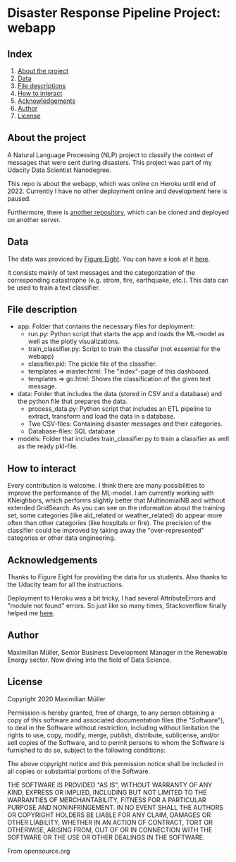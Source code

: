 # Disaster Response Pipeline Project: webapp

## Index

1. [About the project](#about)
2. [Data](#data)
3. [File descriptions](#file-description)
4. [How to interact](#interact)
5. [Acknowledgements](#thx)
6. [Author](#author)
7. [License](#license)


## <a class="anchor" id = "about">About the project</a>
A Natural Language Processing (NLP) project to classify the context of messages that were sent during disasters. This project was part of my Udacity Data Scientist Nanodegree. 

This repo is about the webapp, which was online on Heroku until end of 2022. Currently I have no other deployment online and development here is paused. 

Furthermore, there is [another repository](https://github.com/muellermax/Disaster-Response), which can be cloned and deployed on another server. 


## <a class="anchor" id = "data">Data</a>
The data was proviced by [Figure Eight](https://appen.com/). You can have a look at it [here](https://github.com/muellermax/nlp-disaster-app/tree/main/data). 

It consists mainly of text messages and the categorization of the corresponding catastrophe (e.g. strom, fire, earthquake, etc.). This data can be used to train a text classifier. 


## <a class="anchor" id="file-description">File description</a>
* app: Folder that contains the necessary files for deployment:
    * run.py: Python script that starts the app and loads the ML-model as well as the plotly visualizations. 
    * train_classifier.py: Script to train the classifer (not essential for the webapp)
    * classifier.pkl: The pickle file of the classifier. 
    * templates => master.html: The "index"-page of this dashboard. 
    * templates => go.html: Shows the classification of the given text message. 
* data: Folder that includes the data (stored in CSV and a database) and the python file that prepares the data. 
    * process_data.py: Python script that includes an ETL pipeline to extract, transform and load the data in a database. 
    * Two CSV-files: Containing disaster messages and their categories. 
    * Database-files: SQL database
* models: Folder that includes train_classifier.py to train a classifier as well as the ready pkl-file. 


## <a class="anchor" id="interact">How to interact</a>
Every contribution is welcome. I think there are many possibilities to improve the performance of the ML-model. 
I am currently working with KNeighbors, which performs slightly better that MultinomialNB and without extended GridSearch. As you can see on the information about the
training set, some categories (like aid_related or weather_related) do appear more often than other categories (like 
hospitals or fire). The precision of the classifier could be improved by taking away the "over-represented" categories
or other data engineering. 


## <a class="anchor" id="thx">Acknowledgements</a>
Thanks to Figure Eight for providing the data for us students. Also thanks to the Udacity team for all the instructions. 

Deployment to Heroku was a bit tricky, I had several AttributeErrors and "module not found" errors. So just like so many times, Stackoverflow finally helped me [here](https://stackoverflow.com/questions/9383014/cant-import-my-own-modules-in-python). 


## <a class="anchor" id="author">Author</a>
Maximilian Müller, Senior Business Development Manager in the Renewable Energy sector. Now diving into the field of Data Science. 


## <a class="anchor" id="license">License</a>
Copyright 2020 Maximilian Müller

Permission is hereby granted, free of charge, to any person obtaining a copy of this software and associated 
documentation files (the "Software"), to deal in the Software without restriction, including without limitation the 
rights to use, copy, modify, merge, publish, distribute, sublicense, and/or sell copies of the Software, and to permit 
persons to whom the Software is furnished to do so, subject to the following conditions:

The above copyright notice and this permission notice shall be included in all copies or substantial portions of the 
Software.

THE SOFTWARE IS PROVIDED "AS IS", WITHOUT WARRANTY OF ANY KIND, EXPRESS OR IMPLIED, INCLUDING BUT NOT LIMITED TO THE 
WARRANTIES OF MERCHANTABILITY, FITNESS FOR A PARTICULAR PURPOSE AND NONINFRINGEMENT. IN NO EVENT SHALL THE AUTHORS OR 
COPYRIGHT HOLDERS BE LIABLE FOR ANY CLAIM, DAMAGES OR OTHER LIABILITY, WHETHER IN AN ACTION OF CONTRACT, TORT OR 
OTHERWISE, ARISING FROM, OUT OF OR IN CONNECTION WITH THE SOFTWARE OR THE USE OR OTHER DEALINGS IN THE SOFTWARE.

From opensource.org
